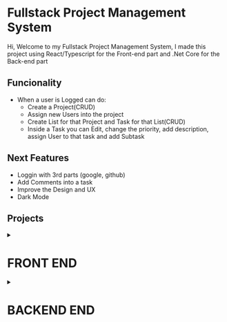# Fullstack Project Management System
Hi, Welcome to my Fullstack Project Management System, I made this project using React/Typescript for the Front-end part and .Net Core for the Back-end part

## Funcionality
* When a user is Logged can do:
    * Create a Project(CRUD)
    * Assign new Users into the project
    * Create List for that Project and Task for that List(CRUD)
    * Inside a Task you can Edit, change the priority, add description, assign User to that task and add Subtask

## Next Features
* Loggin with 3rd parts (google, github)
* Add Comments into a task
* Improve the Design and UX
* Dark Mode

## Projects
<details>
	<summary><h1>FRONT END</h1></summary>
	## 🛠 Tech stack & Open-source libraries
	- [React](https://github.com/facebook/react) - version 18.2.0
	- [TypeScript](https://github.com/Microsoft/TypeScript) - version 4.9.4
	- [React Router](https://github.com/remix-run/react-router#readme) - Routes App
	- [Redux](https://github.com/reduxjs/redux) - Global State
	- [Styled Components](https://github.com/styled-components/styled-components) - Styles App version 5.3.6
	- [Axios](https://github.com/axios/axios) - Construct the REST APIs  version 1.2.1
	- [Jest](https://github.com/facebook/jest) - Testing 
</details>

<details>
	<summary><h1>BACKEND END</h1></summary>
</details>
